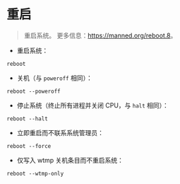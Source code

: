 # 重启

> 重启系统。
> 更多信息：<https://manned.org/reboot.8>。

- 重启系统：

`reboot`

- 关机（与 `poweroff` 相同）：

`reboot --poweroff`

- 停止系统（终止所有进程并关闭 CPU，与 `halt` 相同）：

`reboot --halt`

- 立即重启而不联系系统管理员：

`reboot --force`

- 仅写入 wtmp 关机条目而不重启系统：

`reboot --wtmp-only`